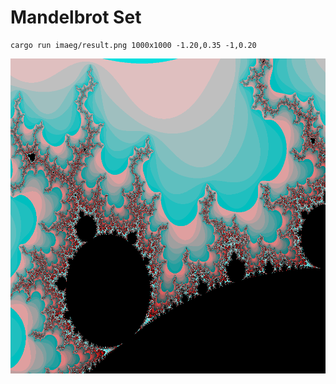 Mandelbrot Set
====

```
cargo run imaeg/result.png 1000x1000 -1.20,0.35 -1,0.20
```

![](./image/result.png)

